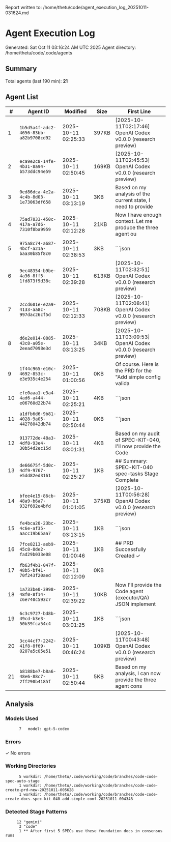 Report written to: /home/thetu/code/agent_execution_log_20251011-031624.md
# Agent Execution Log

Generated: Sat Oct 11 03:16:24 AM UTC 2025
Agent directory: /home/thetu/code/.code/agents

## Summary

Total agents (last 190 min): **21**

## Agent List

| # | Agent ID | Modified | Size | First Line |
|---|----------|----------|------|------------|
| 1 | `1b5d5a4f-adc2-4656-83bb-a82b9708cd92` | 2025-10-11 02:25:33 | 397KB | [2025-10-11T02:17:46] OpenAI Codex v0.0.0 (research preview) |
| 2 | `eca9e2c8-14fe-4b31-8a94-b573ddc94e59` | 2025-10-11 02:50:45 | 169KB | [2025-10-11T02:45:53] OpenAI Codex v0.0.0 (research preview) |
| 3 | `0ed86dca-4e2a-4c4b-8d03-1e73063df658` | 2025-10-11 03:13:19 | 3KB | Based on my analysis of the current state, I need to provide |
| 4 | `75ad7833-450c-417a-a7d6-7310f8ba9959` | 2025-10-11 02:12:28 | 21KB | Now I have enough context. Let me produce the three agent ou |
| 5 | `975a8c74-a687-4bcf-a21a-baa30b85f8c0` | 2025-10-11 02:38:53 | 3KB | ```json |
| 6 | `9ec48354-b9be-4a36-8ff5-1fd873f9d38c` | 2025-10-11 02:39:28 | 613KB | [2025-10-11T02:32:51] OpenAI Codex v0.0.0 (research preview) |
| 7 | `2ccd601e-e2a9-4133-aa8c-997dac26cf5d` | 2025-10-11 02:12:33 | 708KB | [2025-10-11T02:08:41] OpenAI Codex v0.0.0 (research preview) |
| 8 | `d6e2e014-0885-43c8-a05e-2eead7098e3d` | 2025-10-11 03:13:25 | 34KB | [2025-10-11T03:09:53] OpenAI Codex v0.0.0 (research preview) |
| 9 | `1f44c965-e10c-4692-853c-e3e935c4e254` | 2025-10-11 01:00:56 | 0KB | Of course. Here is the PRD for the "Add simple config valida |
| 10 | `efe0aaa1-e3a4-4ad6-a444-e06760d22b74` | 2025-10-11 02:25:21 | 4KB | ```json |
| 11 | `a1dfb6d6-9b81-4028-9a05-44278042db74` | 2025-10-11 02:50:44 | 0KB | ```json |
| 12 | `913772de-48a3-4df8-93e4-30b54d2ec15d` | 2025-10-11 03:01:31 | 4KB | Based on my audit of SPEC-KIT-040, I'll now provide the Code |
| 13 | `de66675f-5d0c-4df9-9767-e5dd82ed3161` | 2025-10-11 02:25:27 | 1KB | ## Summary: SPEC-KIT-040 spec-tasks Stage Complete |
| 14 | `bfee4e15-86cb-48a9-b6a7-932f692e4bfd` | 2025-10-11 01:01:05 | 375KB | [2025-10-11T00:56:28] OpenAI Codex v0.0.0 (research preview) |
| 15 | `fe4bca20-23bc-4c6e-af35-aacc19b65aa7` | 2025-10-11 03:13:15 | 1KB | ```json |
| 16 | `7fce8213-aeb9-45c8-8de2-fad29b033e08` | 2025-10-11 01:00:46 | 1KB | ## PRD Successfully Created ✓ |
| 17 | `fb63f4b1-047f-48b5-bf41-70f243f20aed` | 2025-10-11 02:12:09 | 0KB |  |
| 18 | `1a733be0-3998-48f0-8f14-c6e740c593c7` | 2025-10-11 02:39:22 | 10KB | Now I'll provide the Code agent (executor/QA) JSON implement |
| 19 | `6c3c9727-bd8b-49cd-b3e3-50b39fca54c4` | 2025-10-11 03:01:25 | 1KB | ```json |
| 20 | `3cc44cf7-2242-41f8-8f69-0207a5c05e51` | 2025-10-11 00:46:24 | 109KB | [2025-10-11T00:43:48] OpenAI Codex v0.0.0 (research preview) |
| 21 | `b8188be7-b8a6-48e6-88c7-2ff290b4185f` | 2025-10-11 02:50:44 | 5KB | Based on my analysis, I can now provide the three agent cons |

## Analysis

### Models Used
```
      7   model: gpt-5-codex
```

### Errors
✓ No errors

### Working Directories
```
      5 workdir: /home/thetu/.code/working/code/branches/code-code-spec-auto-stage
      1 workdir: /home/thetu/.code/working/code/branches/code-code-create-prd-new-20251011-005628
      1 workdir: /home/thetu/.code/working/code/branches/code-code-create-docs-spec-kit-040-add-simple-conf-20251011-004348
```

### Detected Stage Patterns
```
     12 "gemini"
      3 "code"
      1 ** After first 5 SPECs use these foundation docs in consensus runs
```
